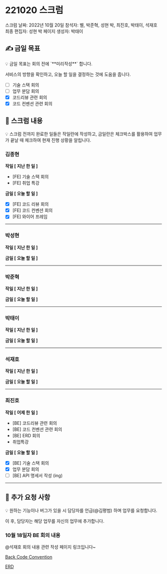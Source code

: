 # 221020 스크럼

스크럼 날짜: 2022년 10월 20일
참석자: 벨, 박준혁, 성현 박, 최진호, 박태이, 석재호
최종 편집자: 성현 박
페이지 생성자: 박태이

## ✍ 금일 목표

<aside>
💡 금일 목표는 회의 전에 `**미리작성**` 합니다.

서비스의 방향을 확인하고, 오늘 할 일을 결정하는 것에 도움을 줍니다.

</aside>

- [ ]  기술 스택 회의
- [ ]  업무 분담 회의
- [x]  코드리뷰 관련 회의
- [x]  코드 컨벤션 관련 회의

## 📑 스크럼 내용

<aside>
💡 스크럼 전까지 완료한 일들은 작일란에 작성하고, 
금일란은 체크박스를 활용하여 업무가 끝날 때 체크하여 현재 진행 상황을 알립니다.

</aside>

### 김종현

**작일 [ 지난 한 일 ]**

- [FE] 기술 스택 회의
- [FE] 취업 특강

**금일 [ 오늘 할 일 ]**

- [x]  [FE] 코드 리뷰 회의
- [x]  [FE] 코드 컨벤션 회의
- [x]  [FE] 와이어 프레임

---

### 박성현

**작일 [ 지난 한 일 ]**


**금일 [ 오늘 할 일 ]**


---

### 박준혁

**작일 [ 지난 한 일 ]**


**금일 [ 오늘 할 일 ]**


---

### 박태이

**작일 [ 지난 한 일 ]**


**금일 [ 오늘 할 일 ]**


---

### 석재호

**작일 [ 지난 한 일 ]**


**금일 [ 오늘 할 일 ]**


---

### 최진호

**작일 [ 어제 한 일 ]**

- [BE] 코드리뷰 관련 회의
- [BE] 코드 컨벤션 관련 회의
- [BE] ERD 회의
- 취업특강

**금일 [ 오늘 할 일 ]**

- [x]  [BE] 기술 스택 회의
- [x]  업무 분담 회의
- [ ]  [BE] API 명세서 작성 (ing)

---

## 📢 추가 요청 사항

<aside>
💡 원하는 기능이나 버그가 있을 시 담당자를 언급(@김평범) 하며 업무를 요청합니다.

이 후, 담당자는 해당 업무를 자신의 업무에 추가합니다.

</aside>

### 10월 18일자 BE 회의 내용

@석재호 회의 내용 관련 작성 페이지 링크입니다~

[Back Code Convention](https://www.notion.so/Back-Code-Convention-1b5a94962d7a46e795305d99d35cea4c) 

[ERD](https://www.notion.so/ERD-7a09625a40484714bdc6b46c73375665)